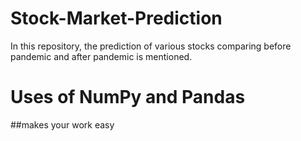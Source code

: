 # Stock-Market-Prediction
In this repository, the prediction of various stocks comparing before pandemic and after pandemic is mentioned.
# Uses of NumPy and Pandas
##makes your work easy

